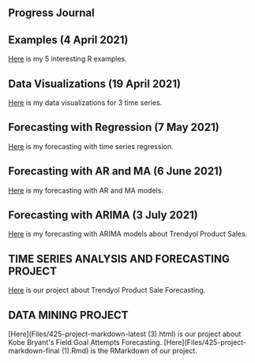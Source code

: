 ## Progress Journal

## Examples (4 April 2021)

[Here](Files/IE360_Spring21_Homework0) is my 5 interesting R examples.

## Data Visualizations (19 April 2021)

[Here](Files/360hw1) is my data visualizations for 3 time series.

## Forecasting with Regression (7 May 2021)

[Here](Files/IE360_hw2) is my forecasting with time series regression.

## Forecasting with AR and MA (6 June 2021)

[Here](Files/hw3_360) is my forecasting with AR and MA models.

## Forecasting with ARIMA (3 July 2021)

[Here](Files/homework4-5) is my forecasting with ARIMA models about Trendyol Product Sales.

## TIME SERIES ANALYSIS AND FORECASTING PROJECT

[Here](Files/FinalProject/finalproject) is our project about Trendyol Product Sale Forecasting.

## DATA MINING PROJECT

[Here](Files/425-project-markdown-latest (3).html) is our project about Kobe Bryant's Field Goal Attempts Forecasting.
[Here](Files/425-project-markdown-final (1).Rmd) is the RMarkdown of our project.

